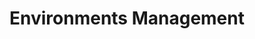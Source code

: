 ---
layout: default
title: Environments Management
category: governance
parent: Governance
nav_order: 3
---